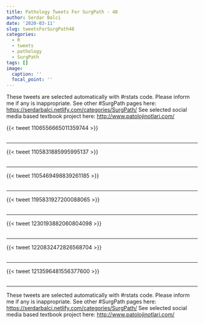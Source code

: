```yaml
---
title: Pathology Tweets For SurgPath - 48
author: Serdar Balci
date: '2020-03-11'
slug: tweetsForSurgPath48
categories:
  - R
  - tweets
  - pathology
  - SurgPath
tags: []
image:
  caption: ''
  focal_point: ''
---
```



These tweets are selected automatically with #rstats code. Please inform me if any is inappropriate.
See other #SurgPath pages here: https://serdarbalci.netlify.com/categories/SurgPath/ 
See selected social media based textbook project here: http://www.patolojinotlari.com/

{{< tweet 1106556665011359744 >}}
<br>
<br>
<hr>
{{< tweet 1105831885995995137 >}}
<br>
<br>
<hr>
{{< tweet 1105469498839261185 >}}
<br>
<br>
<hr>
{{< tweet 1195831927200088065 >}}
<br>
<br>
<hr>
{{< tweet 1230193882060804098 >}}
<br>
<br>
<hr>
{{< tweet 1220832472826568704 >}}
<br>
<br>
<hr>
{{< tweet 1213596481556377600 >}}
<br>
<br>
<hr>


These tweets are selected automatically with #rstats code. Please inform me if any is inappropriate.
See other #SurgPath pages here: https://serdarbalci.netlify.com/categories/SurgPath/ 
See selected social media based textbook project here: http://www.patolojinotlari.com/
